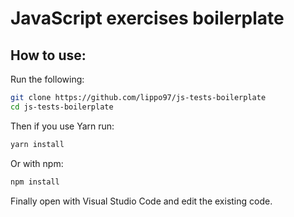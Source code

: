# JavaScript exercises boilerplate

## How to use:

Run the following:

```bash
git clone https://github.com/lippo97/js-tests-boilerplate
cd js-tests-boilerplate
```

Then if you use Yarn run:

```bash
yarn install
```

Or with npm:

```bash
npm install
```

Finally open with Visual Studio Code and edit the existing code.
